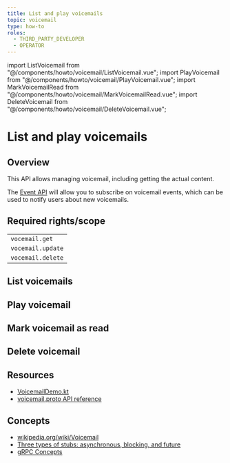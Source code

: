 ```yaml
---
title: List and play voicemails
topic: voicemail
type: how-to
roles:
  - THIRD_PARTY_DEVELOPER
  - OPERATOR
---
```

import ListVoicemail from "@/components/howto/voicemail/ListVoicemail.vue";
import PlayVoicemail from "@/components/howto/voicemail/PlayVoicemail.vue";
import MarkVoicemailRead from "@/components/howto/voicemail/MarkVoicemailRead.vue";
import DeleteVoicemail from "@/components/howto/voicemail/DeleteVoicemail.vue";

# List and play voicemails

## Overview
This API allows managing voicemail, including getting the actual content.

The [Event API](/events/how-to/listen-for-events/) will allow you to subscribe on voicemail events, which can be used to notify users about new voicemails.

## Required rights/scope
| |
|---|
|`vocemail.get`|
|`vocemail.update`|
|`vocemail.delete`|

<DemoConfigurer />

## List voicemails
<ListVoicemail />

## Play voicemail
<PlayVoicemail />

## Mark voicemail as read
<MarkVoicemailRead />

## Delete voicemail
<DeleteVoicemail />

## Resources
* [VoicemailDemo.kt](https://github.com/working-group-two/wgtwo-kotlin-code-snippets/blob/master/src/main/kotlin/com/wgtwo/example/voicemail/VoicemailDemo.kt)
* [voicemail.proto API reference](https://github.com/working-group-two/wgtwoapis/blob/master/wgtwo/voicemail/voicemail.proto)

## Concepts
* [wikipedia.org/wiki/Voicemail](https://en.wikipedia.org/wiki/Voicemail)
* [Three types of stubs: asynchronous, blocking, and future](https://grpc.io/docs/reference/java/generated-code/)
* [gRPC Concepts](https://grpc.io/docs/guides/concepts/)
